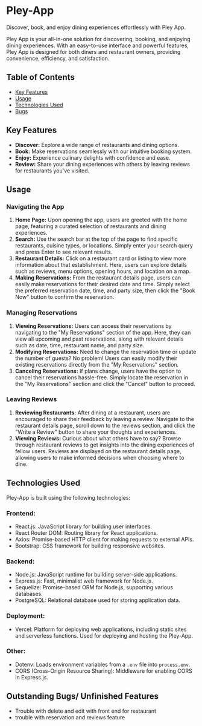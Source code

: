 # Pley-App

Discover, book, and enjoy dining experiences effortlessly with Pley App.

Pley App is your all-in-one solution for discovering, booking, and enjoying dining experiences. With an easy-to-use interface and powerful features, Pley App is designed for both diners and restaurant owners, providing convenience, efficiency, and satisfaction.

## Table of Contents
- [Key Features](#key-features)
- [Usage](#usage)
- [Technologies Used](#technologies-used)
- [Bugs](#bugs)

## Key Features
- **Discover:** Explore a wide range of restaurants and dining options.
- **Book:** Make reservations seamlessly with our intuitive booking system.
- **Enjoy:** Experience culinary delights with confidence and ease.
- **Review:** Share your dining experiences with others by leaving reviews for restaurants you've visited.

## Usage
### Navigating the App
1. **Home Page:** Upon opening the app, users are greeted with the home page, featuring a curated selection of restaurants and dining experiences.
2. **Search:** Use the search bar at the top of the page to find specific restaurants, cuisine types, or locations. Simply enter your search query and press Enter to see relevant results.
3. **Restaurant Details:** Click on a restaurant card or listing to view more information about that establishment. Here, users can explore details such as reviews, menu options, opening hours, and location on a map.
4. **Making Reservations:** From the restaurant details page, users can easily make reservations for their desired date and time. Simply select the preferred reservation date, time, and party size, then click the "Book Now" button to confirm the reservation.

### Managing Reservations
1. **Viewing Reservations:** Users can access their reservations by navigating to the "My Reservations" section of the app. Here, they can view all upcoming and past reservations, along with relevant details such as date, time, restaurant name, and party size.
2. **Modifying Reservations:** Need to change the reservation time or update the number of guests? No problem! Users can easily modify their existing reservations directly from the "My Reservations" section.
3. **Canceling Reservations:** If plans change, users have the option to cancel their reservations hassle-free. Simply locate the reservation in the "My Reservations" section and click the "Cancel" button to proceed.

### Leaving Reviews
1. **Reviewing Restaurants:** After dining at a restaurant, users are encouraged to share their feedback by leaving a review. Navigate to the restaurant details page, scroll down to the reviews section, and click the "Write a Review" button to share your thoughts and experiences.
2. **Viewing Reviews:** Curious about what others have to say? Browse through restaurant reviews to get insights into the dining experiences of fellow users. Reviews are displayed on the restaurant details page, allowing users to make informed decisions when choosing where to dine.

## Technologies Used

Pley-App is built using the following technologies:

### Frontend:
- React.js: JavaScript library for building user interfaces.
- React Router DOM: Routing library for React applications.
- Axios: Promise-based HTTP client for making requests to external APIs.
- Bootstrap: CSS framework for building responsive websites.

### Backend:
- Node.js: JavaScript runtime for building server-side applications.
- Express.js: Fast, minimalist web framework for Node.js.
- Sequelize: Promise-based ORM for Node.js, supporting various databases.
- PostgreSQL: Relational database used for storing application data.

### Deployment:
- Vercel: Platform for deploying web applications, including static sites and serverless functions. Used for deploying and hosting the Pley-App.

### Other:
- Dotenv: Loads environment variables from a `.env` file into `process.env`.
- CORS (Cross-Origin Resource Sharing): Middleware for enabling CORS in Express.js.


## Outstanding Bugs/ Unfinished Features
- Trouble with delete and edit with front end for restaurant
- trouble with reservation and reviews feature
